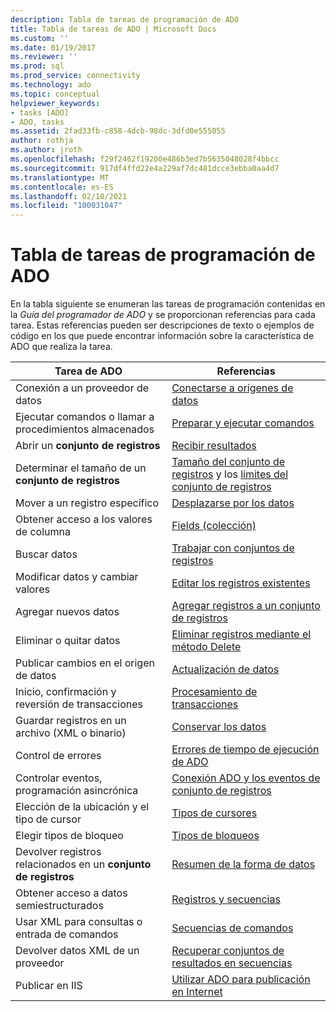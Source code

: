 ```yaml
---
description: Tabla de tareas de programación de ADO
title: Tabla de tareas de ADO | Microsoft Docs
ms.custom: ''
ms.date: 01/19/2017
ms.reviewer: ''
ms.prod: sql
ms.prod_service: connectivity
ms.technology: ado
ms.topic: conceptual
helpviewer_keywords:
- tasks [ADO]
- ADO, tasks
ms.assetid: 2fad33fb-c858-4dcb-98dc-3dfd0e555055
author: rothja
ms.author: jroth
ms.openlocfilehash: f29f2462f19200e486b3ed7b5635048028f4bbcc
ms.sourcegitcommit: 917df4ffd22e4a229af7dc481dcce3ebba0aa4d7
ms.translationtype: MT
ms.contentlocale: es-ES
ms.lasthandoff: 02/10/2021
ms.locfileid: "100031047"
---
```

# <a name="ado-programming-task-table"></a>Tabla de tareas de programación de ADO
En la tabla siguiente se enumeran las tareas de programación contenidas en la *Guía del programador de ADO* y se proporcionan referencias para cada tarea. Estas referencias pueden ser descripciones de texto o ejemplos de código en los que puede encontrar información sobre la característica de ADO que realiza la tarea.

|Tarea de ADO|Referencias|
|--------------|----------------|
|Conexión a un proveedor de datos|[Conectarse a orígenes de datos](./data/connecting-to-data-sources.md)|
|Ejecutar comandos o llamar a procedimientos almacenados|[Preparar y ejecutar comandos](./data/preparing-and-executing-commands.md)|
|Abrir un **conjunto de registros**|[Recibir resultados](./data/receiving-results.md)|
|Determinar el tamaño de un **conjunto de registros**|[Tamaño del conjunto de registros](./data/current-record-and-size-of-recordset.md) y los [límites del conjunto de registros](./data/boundaries-of-a-recordset.md)|
|Mover a un registro específico|[Desplazarse por los datos](./data/navigating-through-data.md)|
|Obtener acceso a los valores de columna|[Fields (colección)](./data/the-fields-collection.md)|
|Buscar datos|[Trabajar con conjuntos de registros](./data/working-with-recordsets.md)|
|Modificar datos y cambiar valores|[Editar los registros existentes](./data/editing-existing-records.md)|
|Agregar nuevos datos|[Agregar registros a un conjunto de registros](./data/adding-records.md)|
|Eliminar o quitar datos|[Eliminar registros mediante el método Delete](./data/deleting-records-using-the-delete-method.md)|
|Publicar cambios en el origen de datos|[Actualización de datos](./data/updating-data.md)|
|Inicio, confirmación y reversión de transacciones|[Procesamiento de transacciones](./data/transaction-processing.md)|
|Guardar registros en un archivo (XML o binario)|[Conservar los datos](./data/persisting-data.md)|
|Control de errores|[Errores de tiempo de ejecución de ADO](./data/ado-errors.md)|
|Controlar eventos, programación asincrónica|[Conexión ADO y los eventos de conjunto de registros](./data/ado-event-handler-summary.md)|
|Elección de la ubicación y el tipo de cursor|[Tipos de cursores](./data/types-of-cursors-ado.md)|
|Elegir tipos de bloqueo|[Tipos de bloqueos](./data/types-of-locks.md)|
|Devolver registros relacionados en un **conjunto de registros**|[Resumen de la forma de datos](./data/data-shaping-overview.md)|
|Obtener acceso a datos semiestructurados|[Registros y secuencias](./data/records-and-streams.md)|
|Usar XML para consultas o entrada de comandos|[Secuencias de comandos](./data/command-streams.md)|
|Devolver datos XML de un proveedor|[Recuperar conjuntos de resultados en secuencias](./data/retrieving-resultsets-into-streams.md)|
|Publicar en IIS|[Utilizar ADO para publicación en Internet](./data/using-ado-for-internet-publishing.md)|